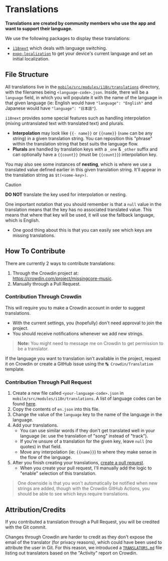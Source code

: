 # Translations

**Translations are created by community members who use the app and want to support their language.**

We use the following packages to display these translations:

- [`i18next`](https://www.i18next.com/) which deals with language switching.
- [`expo-localization`](https://docs.expo.dev/versions/latest/sdk/localization/) to get your device's current language and set an initial localization.

## File Structure

All translations live in the [`mobile/src/modules/i18n/translations`](https://github.com/MissingCore/Music/tree/dev/mobile/src/modules/i18n/translations) directory, with the filenames being `<language-code>.json`. Inside, there will be a `language` field, in which you will populate it with the name of the language in that given language (ie: English would have `"language": "English"` and Japanese would have `"language": "日本語"`).

`i18next` provides some special features such as handling interpolation (mixing untranslated text with translated text) and plurals.

- **Interpolation** may look like `{{- name}}` or `{{name}}` (`name` can be any string) in a given translation string. You can reposition this "phrase" within the translation string that best suits the language flow.
- **Plurals** are handled by translation keys with a `_one` & `_other` suffix and can optionally have a `{{count}}` (must be `{{count}}`) interpolation key.

You may also see some instances of **nesting**, which is where we use a translated value defined earlier in this given translation string. It'll appear in the translation string as `$t(<some-key>)`.

> [!CAUTION]  
> **DO NOT** translate the key used for interpolation or nesting.

One important notation that you should remember is that a `null` value in the translation means that the key has no associated translated value. This means that where that key will be used, it will use the fallback language, which is English.

- One good thing about this is that you can easily see which keys are missing translations.

## How To Contribute

There are currently 2 ways to contribute translations:

1. Through the Crowdin project at: https://crowdin.com/project/missingcore-music.
2. Manually through a Pull Request.

### Contribution Through Crowdin

This will require you to make a Crowdin account in order to suggest translations.

- With the current settings, you (hopefully) don't need approval to join the project.
- You should receive notifications whenever we add new strings.

> **Note:** You might need to message me on Crowdin to get permission to be a translator.

If the language you want to translation isn't available in the project, request it on Crowdin or create a GitHub issue using the `🔠 Crowdin/Translation` template.

### Contribution Through Pull Request

1. Create a new file called `<your-language-code>.json` in `mobile/src/modules/i18n/translations`. A list of language codes can be found [here](https://en.wikipedia.org/wiki/List_of_ISO_639_language_codes).
2. Copy the contents of `en.json` into this file.
3. Change the value of the `language` key to the name of the language in the language.
4. Add your translations.
   - You can use similar words if they don't get translated well in your language (ie: use the translation of "song" instead of "track").
   - If you're unsure of a translation for the given key, leave `null` (no quotes) in that field.
   - Move any interpolation (ie: `{{name}}`) to where they make sense in the flow of the language.
5. After you finish creating your translations, [create a pull request](https://github.com/MissingCore/Music/pulls).
   - When you create your pull request, I'll manually add the logic to "enable" selection of this translation.

> One downside is that you won't automatically be notified when new strings are added, though with the Crowdin GitHub Actions, you should be able to see which keys require translations.

## Attribution/Credits

If you contributed a translation through a Pull Request, you will be credited with the Git commit.

Changes through Crowdin are harder to credit as they don't expose the email of the translator (for privacy reasons), which could have been used to attribute the user in Git. For this reason, we introduced a [`TRANSLATORS.md`](../TRANSLATORS.md) file listing out translators based on the "Activity" report on Crowdin.
